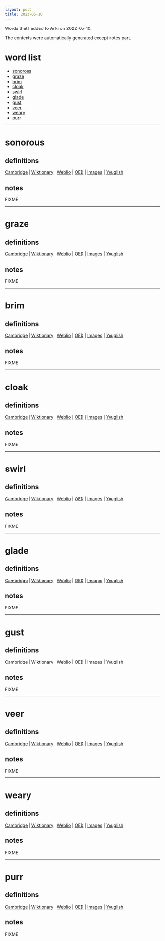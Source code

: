 ```yaml
---
layout: post
title: 2022-05-10
---
```


Words that I added to Anki on 2022-05-10.

The contents were automatically generated except notes part.
# word list
- [sonorous](#sonorous)
- [graze](#graze)
- [brim](#brim)
- [cloak](#cloak)
- [swirl](#swirl)
- [glade](#glade)
- [gust](#gust)
- [veer](#veer)
- [weary](#weary)
- [purr](#purr)

---

# sonorous
## definitions
[Cambridge](https://dictionary.cambridge.org/us/dictionary/english/sonorous)
|
[Wiktionary](https://en.wiktionary.org/wiki/sonorous#English)
|
[Weblio](https://ejje.weblio.jp/content_find?query=sonorous&searchType=exact)
|
[OED](https://www.oed.com/search?q=sonorous)
|
[Images](https://www.google.com/search?tbm=isch&q=sonorous)
|
[Youglish](https://youglish.com/pronounce/sonorous/english/us)

## notes
FIXME

---

# graze
## definitions
[Cambridge](https://dictionary.cambridge.org/us/dictionary/english/graze)
|
[Wiktionary](https://en.wiktionary.org/wiki/graze#English)
|
[Weblio](https://ejje.weblio.jp/content_find?query=graze&searchType=exact)
|
[OED](https://www.oed.com/search?q=graze)
|
[Images](https://www.google.com/search?tbm=isch&q=graze)
|
[Youglish](https://youglish.com/pronounce/graze/english/us)

## notes
FIXME

---

# brim
## definitions
[Cambridge](https://dictionary.cambridge.org/us/dictionary/english/brim)
|
[Wiktionary](https://en.wiktionary.org/wiki/brim#English)
|
[Weblio](https://ejje.weblio.jp/content_find?query=brim&searchType=exact)
|
[OED](https://www.oed.com/search?q=brim)
|
[Images](https://www.google.com/search?tbm=isch&q=brim)
|
[Youglish](https://youglish.com/pronounce/brim/english/us)

## notes
FIXME

---

# cloak
## definitions
[Cambridge](https://dictionary.cambridge.org/us/dictionary/english/cloak)
|
[Wiktionary](https://en.wiktionary.org/wiki/cloak#English)
|
[Weblio](https://ejje.weblio.jp/content_find?query=cloak&searchType=exact)
|
[OED](https://www.oed.com/search?q=cloak)
|
[Images](https://www.google.com/search?tbm=isch&q=cloak)
|
[Youglish](https://youglish.com/pronounce/cloak/english/us)

## notes
FIXME

---

# swirl
## definitions
[Cambridge](https://dictionary.cambridge.org/us/dictionary/english/swirl)
|
[Wiktionary](https://en.wiktionary.org/wiki/swirl#English)
|
[Weblio](https://ejje.weblio.jp/content_find?query=swirl&searchType=exact)
|
[OED](https://www.oed.com/search?q=swirl)
|
[Images](https://www.google.com/search?tbm=isch&q=swirl)
|
[Youglish](https://youglish.com/pronounce/swirl/english/us)

## notes
FIXME

---

# glade
## definitions
[Cambridge](https://dictionary.cambridge.org/us/dictionary/english/glade)
|
[Wiktionary](https://en.wiktionary.org/wiki/glade#English)
|
[Weblio](https://ejje.weblio.jp/content_find?query=glade&searchType=exact)
|
[OED](https://www.oed.com/search?q=glade)
|
[Images](https://www.google.com/search?tbm=isch&q=glade)
|
[Youglish](https://youglish.com/pronounce/glade/english/us)

## notes
FIXME

---

# gust
## definitions
[Cambridge](https://dictionary.cambridge.org/us/dictionary/english/gust)
|
[Wiktionary](https://en.wiktionary.org/wiki/gust#English)
|
[Weblio](https://ejje.weblio.jp/content_find?query=gust&searchType=exact)
|
[OED](https://www.oed.com/search?q=gust)
|
[Images](https://www.google.com/search?tbm=isch&q=gust)
|
[Youglish](https://youglish.com/pronounce/gust/english/us)

## notes
FIXME

---

# veer
## definitions
[Cambridge](https://dictionary.cambridge.org/us/dictionary/english/veer)
|
[Wiktionary](https://en.wiktionary.org/wiki/veer#English)
|
[Weblio](https://ejje.weblio.jp/content_find?query=veer&searchType=exact)
|
[OED](https://www.oed.com/search?q=veer)
|
[Images](https://www.google.com/search?tbm=isch&q=veer)
|
[Youglish](https://youglish.com/pronounce/veer/english/us)

## notes
FIXME

---

# weary
## definitions
[Cambridge](https://dictionary.cambridge.org/us/dictionary/english/weary)
|
[Wiktionary](https://en.wiktionary.org/wiki/weary#English)
|
[Weblio](https://ejje.weblio.jp/content_find?query=weary&searchType=exact)
|
[OED](https://www.oed.com/search?q=weary)
|
[Images](https://www.google.com/search?tbm=isch&q=weary)
|
[Youglish](https://youglish.com/pronounce/weary/english/us)

## notes
FIXME

---

# purr
## definitions
[Cambridge](https://dictionary.cambridge.org/us/dictionary/english/purr)
|
[Wiktionary](https://en.wiktionary.org/wiki/purr#English)
|
[Weblio](https://ejje.weblio.jp/content_find?query=purr&searchType=exact)
|
[OED](https://www.oed.com/search?q=purr)
|
[Images](https://www.google.com/search?tbm=isch&q=purr)
|
[Youglish](https://youglish.com/pronounce/purr/english/us)

## notes
FIXME

